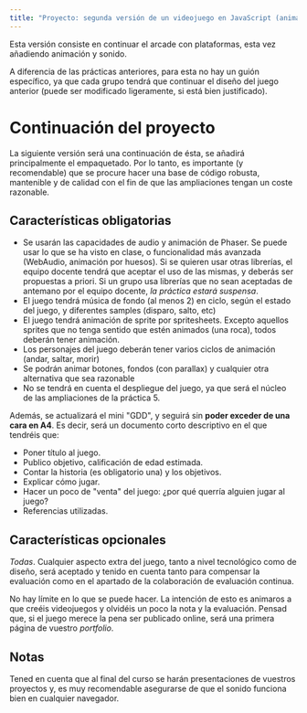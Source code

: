 ```yaml
---
title: "Proyecto: segunda versión de un videojuego en JavaScript (animación y sonido)"
---
```


Esta versión consiste en continuar el arcade con plataformas, esta vez añadiendo animación y sonido.

A diferencia de las prácticas anteriores, para esta no hay un guión específico,
ya que cada grupo tendrá que continuar el diseño del juego anterior (puede ser modificado ligeramente, si está bien justificado).

# Continuación del proyecto

La siguiente versión será una continuación de ésta, se añadirá principalmente
el empaquetado. Por lo tanto, es importante (y
recomendable) que se procure hacer una base de código robusta, mantenible y de
calidad con el fin de que las ampliaciones tengan un coste razonable.

## Características obligatorias

- Se usarán las capacidades de audio y animación de Phaser. Se puede usar lo que
  se ha visto en clase, o funcionalidad más avanzada (WebAudio, animación por
  huesos). Si se quieren usar otras librerías, el equipo docente tendrá que
  aceptar el uso de las mismas, y deberás ser propuestas a priori. Si un grupo usa librerías que no sean aceptadas de antemano por el
  equipo docente, *la práctica estará suspensa*.
- El juego tendrá música de fondo (al menos 2) en ciclo, según el estado del juego, y diferentes samples (disparo, salto, etc)
- El juego tendrá animación de sprite por spritesheets. Excepto aquellos sprites que no tenga sentido que estén animados (una roca), todos deberán tener animación.
- Los personajes del juego deberán tener varios ciclos de animación (andar, saltar, morir)
- Se podrán animar botones, fondos (con parallax) y cualquier otra alternativa que sea razonable
- No se tendrá en cuenta el despliegue del juego, ya que será el núcleo de
  las ampliaciones de la práctica 5.

Además, se actualizará el mini "GDD", y seguirá sin **poder exceder de una cara en A4**. Es decir,
será un documento corto descriptivo en el que tendréis que:

- Poner título al juego.
- Publico objetivo, calificación de edad estimada.
- Contar la historia (es obligatorio una) y los objetivos.
- Explicar cómo jugar.
- Hacer un poco de "venta" del juego: ¿por qué querría alguien jugar al juego?
- Referencias utilizadas.

## Características opcionales

*Todas*. Cualquier aspecto extra del juego, tanto a nivel tecnológico como de
diseño, será aceptado y tenido en cuenta tanto para compensar la evaluación
como en el apartado de la colaboración de evaluación continua.

No hay límite en lo que se puede hacer. La intención de esto es animaros a que
creéis videojuegos y olvidéis un poco la nota y la evaluación. Pensad que, si
el juego merece la pena ser publicado online, será una primera página de
vuestro *portfolio*.

## Notas

Tened en cuenta que al final del curso se harán presentaciones de
vuestros proyectos y, es muy recomendable asegurarse de que el sonido funciona bien en cualquier navegador.

